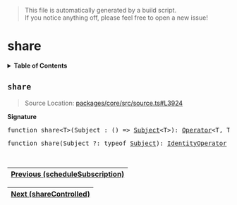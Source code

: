 > This file is automatically generated by a build script.<br>If you notice anything off, please feel free to open a new issue!

# share

<details><summary><b>Table of Contents</b></summary>

1. [<code>share</code>](#share)</details>

## <a name="share"></a><code>share</code>

> Source Location: [packages\/core\/src\/source.ts#L3924](..\/..\/packages\/core\/src\/source.ts#L3924)

<b>Signature</b>

<pre>function share&lt;T&gt;(Subject_: () =&gt; <a href="../05-api-subject/00-Subject.md#Subject-Interface">Subject</a>&lt;T&gt;): <a href="000-Operator.md#Operator">Operator</a>&lt;T, T&gt;</pre>

<pre>function share(Subject_?: typeof <a href="../05-api-subject/00-Subject.md#Subject-Function">Subject</a>): <a href="001-IdentityOperator.md#IdentityOperator">IdentityOperator</a></pre><br>

| [Previous \(scheduleSubscription\)](065-scheduleSubscription.md#readme) |
| --- |

<div align="right">

| [Next \(shareControlled\)](067-shareControlled.md#readme) |
| --- |
</div>
